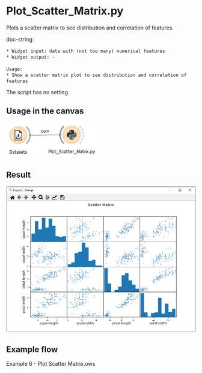 # Plot_Scatter_Matrix.py 
Plots a scatter matrix to see distribution and correlation of features.

doc-string:
```
* Widget input: data with (not too many) numerical features
* Widget output: -

Usage:
* Show a scatter matrix plot to see distribution and correlation of features
```
The script has no setting.

## Usage in the canvas

![](images/plot_scatter_matrix_01.png)

## Result

![](images/plot_scatter_matrix_02.png)

## Example flow
Example 6 - Plot Scatter Matrix.ows
